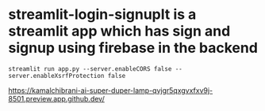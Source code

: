 # streamlit-login-signupIt is a streamlit app which has sign and signup using firebase in the backend

`streamlit run app.py --server.enableCORS false --server.enableXsrfProtection false`


https://kamalchibrani-ai-super-duper-lamp-qvjgr5qxgvxfxv9j-8501.preview.app.github.dev/